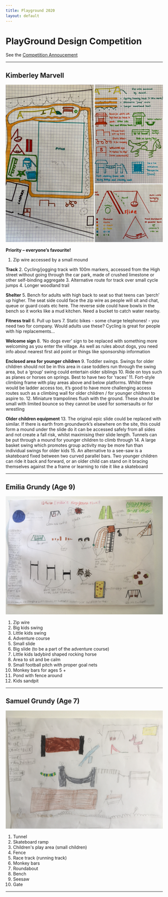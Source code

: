 ```yaml
---
title: Playground 2020
layout: default
---
```


# PlayGround Design Competition

See the [Competition Annoucement](/home/announcements/playground-design-competition)


----

## Kimberley Marvell

![km](kimberley-marvell.jpg)


**Priority – everyone’s favourite!**

1. Zip wire accessed by a small mound 

**Track**
2. Cycling/jogging track with 100m markers, accessed from the High street without going through the car park, made of crushed limestone or other self-binding aggregate
3. Alternative route for track over small cycle jumps
4. Longer woodland trail 

**Shelter**
5. Bench for adults with high back to seat so that teens can ‘perch’ up higher. The seat side could face the zip wire as people will sit and chat, queue or guard coats etc here. The reverse side could have bowls in the bench so it works like a mud kitchen. Need a bucket to catch water nearby.

**Fitness trail**
6. Pull up bars 
7. Static bikes - some charge telephones! - you need two for company. Would adults use these? Cycling is great for people with hip replacements... 

**Welcome sign**
8. ‘No dogs ever’ sign to be replaced with something more welcoming as you enter the village. As well as rules about dogs, you need info about nearest first aid point or things like sponsorship information 

**Enclosed area for younger children**
9. Toddler swings. Swings for older children should not be in this area in case toddlers run through the swing area, but a ‘group’ swing could entertain older siblings 
10. Ride on toys such as planes or horses on springs. Best to have two for ‘races’
11. Fort-style climbing frame with play areas above and below platforms. Whilst there would be ladder access too, it’s good to have more challenging access routes such as a climbing wall for older children / for younger children to aspire to. 
12. Miniature trampolines flush with the ground. These should be small with limited bounce so they cannot be used for somersaults or for wrestling

**Older children equipment**
13. The original epic slide could be replaced with similar. If there is earth from groundwork’s elsewhere on the site, this could form a mound under the slide do it can be accessed safely from all sides and not create a fall risk, whilst maximising their slide length. Tunnels can be put through a mound for younger children to climb through 
14. A large basket swing which promotes group activity may be more fun than individual swings for older kids 
15. An alternative to a see-saw is a skateboard fixed between two curved parallel bars. Two younger children can ride it back and forward, or an older child can stand on it bracing themselves against the a frame or learning to ride it like a skateboard 





----

## Emilia Grundy (Age 9)

![eg](emilia-grundy.jpg)


1. Zip wire
1. Big kids swing
1. Little kids swing
1. Adventure course
1. Small slide
1. Big slide (to be a part of the adventure course)
1. Little kids ladybird shaped rocking horse 
1. Area to sit and be calm 
1. Small football pitch with proper goal nets 
1. Monkey bars for ages 5 + 
1. Pond with fence around
1. Kids sandpit

----

## Samuel Grundy (Age 7)

![sg](samuel-grundy.jpg)

1. Tunnel 
1. Skateboard ramp 
1. Children's play area (small children)
1. Fence 
1. Race track (running track)
1. Monkey bars
1. Roundabout 
1. Bench 
1. Seesaw
1. Gate


----
